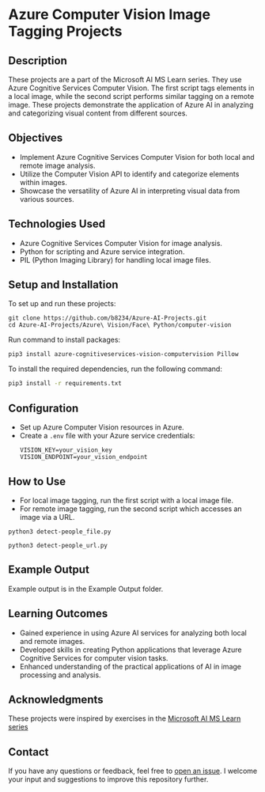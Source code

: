 # Azure Computer Vision Image Tagging Projects

## Description
These projects are a part of the Microsoft AI MS Learn series. They use Azure Cognitive Services Computer Vision. The first script tags elements in a local image, while the second script performs similar tagging on a remote image. These projects demonstrate the application of Azure AI in analyzing and categorizing visual content from different sources.

## Objectives
- Implement Azure Cognitive Services Computer Vision for both local and remote image analysis.
- Utilize the Computer Vision API to identify and categorize elements within images.
- Showcase the versatility of Azure AI in interpreting visual data from various sources.

## Technologies Used
- Azure Cognitive Services Computer Vision for image analysis.
- Python for scripting and Azure service integration.
- PIL (Python Imaging Library) for handling local image files.

## Setup and Installation
To set up and run these projects:

```
git clone https://github.com/b8234/Azure-AI-Projects.git
cd Azure-AI-Projects/Azure\ Vision/Face\ Python/computer-vision
```

Run command to install packages:

```
pip3 install azure-cognitiveservices-vision-computervision Pillow
```

To install the required dependencies, run the following command:

```bash
pip3 install -r requirements.txt
```

## Configuration
- Set up Azure Computer Vision resources in Azure.
- Create a `.env` file with your Azure service credentials:
  ```
  VISION_KEY=your_vision_key
  VISION_ENDPOINT=your_vision_endpoint
  ```

## How to Use
- For local image tagging, run the first script with a local image file.
- For remote image tagging, run the second script which accesses an image via a URL.

```
python3 detect-people_file.py
```
```
python3 detect-people_url.py
```

## Example Output
Example output is in the Example Output folder.

## Learning Outcomes
- Gained experience in using Azure AI services for analyzing both local and remote images.
- Developed skills in creating Python applications that leverage Azure Cognitive Services for computer vision tasks.
- Enhanced understanding of the practical applications of AI in image processing and analysis.

## Acknowledgments
These projects were inspired by exercises in the [Microsoft AI MS Learn series](https://learn.microsoft.com/en-us/training/)


## Contact

If you have any questions or feedback, feel free to [open an issue](https://github.com/b8234/Azure-AI-Projects/issues/new). I welcome your input and suggestions to improve this repository further.


